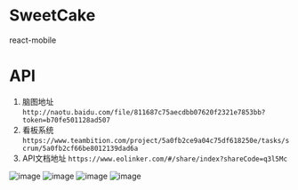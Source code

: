 # SweetCake
react-mobile

# API
1. 脑图地址
`http://naotu.baidu.com/file/811687c75aecdbb07620f2321e7853bb?token=b70fe501128ad507`
2. 看板系统
`https://www.teambition.com/project/5a0fb2ce9a04c75df618250e/tasks/scrum/5a0fb2cf66be8012139dad6a`
3. API文档地址
`https://www.eolinker.com/#/share/index?shareCode=q3l5Mc`

![image](https://github.com/Chloe-huang/PROJECT--REACT/tree/master/src/containers/Images/Sweet.gif)
![image](https://github.com/Chloe-huang/PROJECT--REACT/tree/master/src/containers/Images/Sweet2.gif)
![image](https://github.com/Chloe-huang/PROJECT--REACT/tree/master/src/containers/Images/Sweet3.gif)
![image](https://github.com/Chloe-huang/PROJECT--REACT/tree/master/src/containers/Images/Sweet4.gif)